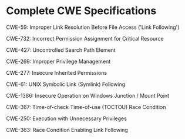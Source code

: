 

# Complete CWE Specifications

CWE-59: Improper Link Resolution Before File Access ('Link Following')

CWE-732: Incorrect Permission Assignment for Critical Resource

CWE-427: Uncontrolled Search Path Element

CWE-269: Improper Privilege Management

CWE-277: Insecure Inherited Permissions

CWE-61: UNIX Symbolic Link (Symlink) Following

CWE-1386: Insecure Operation on Windows Junction / Mount Point

CWE-367: Time-of-check Time-of-use (TOCTOU) Race Condition

CWE-250: Execution with Unnecessary Privileges

CWE-363: Race Condition Enabling Link Following